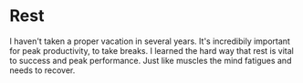 # Rest


I haven't taken a proper vacation in several years. It's incredibily important for peak productivity, to take breaks. I learned the hard way that rest is vital to success and peak performance. Just like muscles the mind fatigues and needs to recover. 
